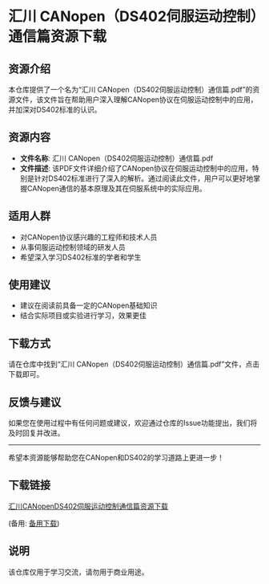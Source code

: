 # 汇川 CANopen（DS402伺服运动控制）通信篇资源下载

## 资源介绍

本仓库提供了一个名为“汇川 CANopen（DS402伺服运动控制）通信篇.pdf”的资源文件，该文件旨在帮助用户深入理解CANopen协议在伺服运动控制中的应用，并加深对DS402标准的认识。

## 资源内容

- **文件名称**: 汇川 CANopen（DS402伺服运动控制）通信篇.pdf
- **文件描述**: 该PDF文件详细介绍了CANopen协议在伺服运动控制中的应用，特别是针对DS402标准进行了深入的解析。通过阅读此文件，用户可以更好地掌握CANopen通信的基本原理及其在伺服系统中的实际应用。

## 适用人群

- 对CANopen协议感兴趣的工程师和技术人员
- 从事伺服运动控制领域的研发人员
- 希望深入学习DS402标准的学者和学生

## 使用建议

- 建议在阅读前具备一定的CANopen基础知识
- 结合实际项目或实验进行学习，效果更佳

## 下载方式

请在仓库中找到“汇川 CANopen（DS402伺服运动控制）通信篇.pdf”文件，点击下载即可。

## 反馈与建议

如果您在使用过程中有任何问题或建议，欢迎通过仓库的Issue功能提出，我们将及时回复并改进。

---

希望本资源能够帮助您在CANopen和DS402的学习道路上更进一步！

## 下载链接
[汇川CANopenDS402伺服运动控制通信篇资源下载](https://pan.quark.cn/s/86150c5c196d) 

(备用: [备用下载](https://pan.baidu.com/s/1FJw_t21IJhmoyePE1KbtmA?pwd=1234))

## 说明

该仓库仅用于学习交流，请勿用于商业用途。

